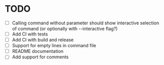 # TODO

- [ ] Calling command without parameter should show interactive selection of command (or optionally with --interactive flag?)
- [ ] Add CI with tests
- [ ] Add CI with build and release
- [ ] Support for empty lines in command file
- [ ] README documentation
- [ ] Add support for comments